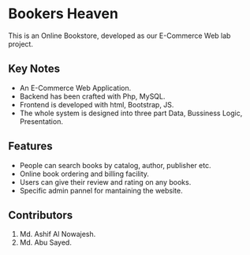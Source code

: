 # Bookers Heaven
This is an Online Bookstore, developed as our E-Commerce Web lab project.

## Key Notes
- An E-Commerce Web Application.
- Backend has been crafted with Php, MySQL.
- Frontend is developed with html, Bootstrap, JS.
- The whole system is designed into three part Data, Bussiness Logic, Presentation.

## Features
- People can search books by catalog, author, publisher etc.
- Online book ordering and billing facility.
- Users can give their review and rating on any books.
- Specific admin pannel for mantaining the website.

## Contributors
1. Md. Ashif Al Nowajesh.
2. Md. Abu Sayed.
